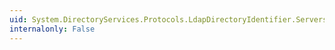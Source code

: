 ```yaml
---
uid: System.DirectoryServices.Protocols.LdapDirectoryIdentifier.Servers
internalonly: False
---
```

